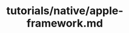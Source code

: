---
title: tutorials/native/apple-framework.md
showAuthorInfo: false
redirect_path: /docs/apple-framework
---